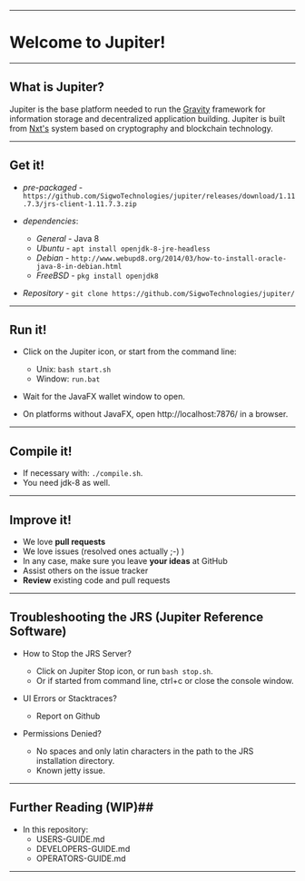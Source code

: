 ----
# Welcome to Jupiter! #

----
## What is Jupiter? ##
Jupiter is the base platform needed to run the [Gravity](https://github.com/SigwoTechnologies/jupiter-gravity) framework for information storage and decentralized application building. Jupiter is built from [Nxt's](https://nxt.org) system based on cryptography and blockchain technology.

----
## Get it! ##

  - *pre-packaged* - `https://github.com/SigwoTechnologies/jupiter/releases/download/1.11.7.3/jrs-client-1.11.7.3.zip`

  - *dependencies*:
    - *General* - Java 8
    - *Ubuntu* - `apt install openjdk-8-jre-headless`
    - *Debian* - `http://www.webupd8.org/2014/03/how-to-install-oracle-java-8-in-debian.html`
    - *FreeBSD* - `pkg install openjdk8`

  - *Repository* - `git clone https://github.com/SigwoTechnologies/jupiter/`
  
----
## Run it! ##

  - Click on the Jupiter icon, or start from the command line:
     - Unix: `bash start.sh`
     - Window: `run.bat`

  - Wait for the JavaFX wallet window to open.
  - On platforms without JavaFX, open http://localhost:7876/ in a browser.

----
## Compile it! ##

  - If necessary with: `./compile.sh`.
  - You need jdk-8 as well.

----
## Improve it! ##

  - We love **pull requests**
  - We love issues (resolved ones actually ;-) )
  - In any case, make sure you leave **your ideas** at GitHub
  - Assist others on the issue tracker
  - **Review** existing code and pull requests

----
## Troubleshooting the JRS (Jupiter Reference Software) ##

  - How to Stop the JRS Server?
    - Click on Jupiter Stop icon, or run `bash stop.sh`.
    - Or if started from command line, ctrl+c or close the console window.

  - UI Errors or Stacktraces?
    - Report on Github

  - Permissions Denied?
    - No spaces and only latin characters in the path to the JRS installation directory.
    - Known jetty issue.

----
## Further Reading (WIP)##

  - In this repository: 
    - USERS-GUIDE.md
    - DEVELOPERS-GUIDE.md
    - OPERATORS-GUIDE.md
    
----

